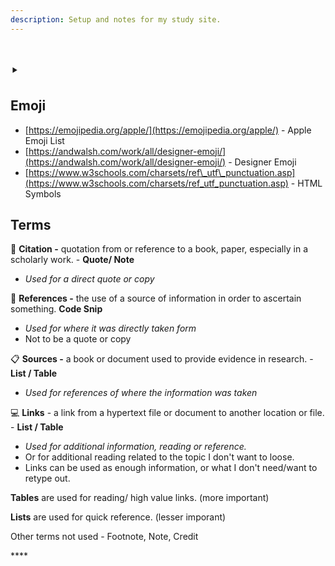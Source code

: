 ```yaml
---
description: Setup and notes for my study site.
---
```


# ‣

## Emoji

* [https://emojipedia.org/apple/](https://emojipedia.org/apple/) - Apple Emoji List
* [https://andwalsh.com/work/all/designer-emoji/](https://andwalsh.com/work/all/designer-emoji/) - Designer Emoji
* [https://www.w3schools.com/charsets/ref\_utf\_punctuation.asp](https://www.w3schools.com/charsets/ref_utf_punctuation.asp) - HTML Symbols 

## Terms

💬 **Citation -** quotation from or reference to a book, paper, especially in a scholarly work. - **Quote/ Note**

* _Used for a direct quote or copy_

📑 **References -** the use of a source of information in order to ascertain something. **Code Snip**

* _Used for where it was directly taken form_
* Not to be a quote or copy

📋 **Sources -** a book or document used to provide evidence in research. - **List / Table**

* _Used for references of where the information was taken_

💻 **Links** - a link from a hypertext file or document to another location or file. - **List / Table**

* _Used for additional information, reading or reference._ 
* Or for additional reading related to the topic I don't want to loose.
* Links can be used as enough information, or what I don't need/want to retype out. 



**Tables** are used for reading/ high value links. \(more important\)

**Lists** are used for quick reference. \(lesser imporant\)



Other terms not used - Footnote, Note, Credit

\*\*\*\*



